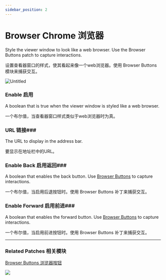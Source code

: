 ```yaml
---
sidebar_position: 2
---
```


# Browser Chrome 浏览器

Style the viewer window to look like a web browser. Use the Browser Buttons patch to capture interactions.

设置查看器窗口的样式，使其看起来像一个web浏览器。使用 Browser Buttons 模块来捕获交互。

![Untitled](https://s3.us-west-2.amazonaws.com/secure.notion-static.com/fc4e5f7a-d217-45bc-aa0d-42e9f496714b/Untitled.png?X-Amz-Algorithm=AWS4-HMAC-SHA256&X-Amz-Content-Sha256=UNSIGNED-PAYLOAD&X-Amz-Credential=AKIAT73L2G45EIPT3X45%2F20220602%2Fus-west-2%2Fs3%2Faws4_request&X-Amz-Date=20220602T165250Z&X-Amz-Expires=86400&X-Amz-Signature=156bff7056522b0fd3d08714ce48ddb932f97515e4cc95205a4fe6c439974842&X-Amz-SignedHeaders=host&response-content-disposition=filename%20%3D%22Untitled.png%22&x-id=GetObject)

### Enable 启用

A boolean that is true when the viewer window is styled like a web browser.

一个布尔值，当查看器窗口样式类似于web浏览器时为真。

### URL 链接### 

The URL to display in the address bar.

要显示在地址栏中的URL。

### Enable Back 启用返回### 

A boolean that enables the back button. Use [Browser Buttons](https://www.notion.so/Browser-Buttons-5655198330234faa92680d36d26f6675) to capture interactions.

一个布尔值，当启用后退按钮时。使用 Browser Buttons 补丁来捕获交互。

### Enable Forward 启用前进### 

A boolean that enables the forward button. Use [Browser Buttons](https://www.notion.so/Browser-Buttons-5655198330234faa92680d36d26f6675) to capture interactions.

一个布尔值，当启用前进按钮时。使用 Browser Buttons 补丁来捕获交互。

------

### Related Patches 相关模块

[Browser Buttons 浏览器按钮](https://www.notion.so/Browser-Buttons-5655198330234faa92680d36d26f6675)

![](https://s3.us-west-2.amazonaws.com/secure.notion-static.com/3a3a5b82-3cd4-42a5-9362-f70c9339c507/Untitled.png?X-Amz-Algorithm=AWS4-HMAC-SHA256&X-Amz-Content-Sha256=UNSIGNED-PAYLOAD&X-Amz-Credential=AKIAT73L2G45EIPT3X45%2F20220602%2Fus-west-2%2Fs3%2Faws4_request&X-Amz-Date=20220602T165301Z&X-Amz-Expires=86400&X-Amz-Signature=c040a8defa9956a902f3ce36f05f0e9ee6e04b693f3eff8fa61808dd953d8298&X-Amz-SignedHeaders=host&response-content-disposition=filename%20%3D%22Untitled.png%22&x-id=GetObject)
